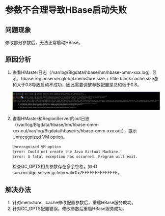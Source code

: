 # 参数不合理导致HBase启动失败<a name="ZH-CN_TOPIC_0181626562"></a>

## 问题现象<a name="zh-cn_topic_0167276537_s08db4020975e4c7fa72767e29ba33c59"></a>

修改部分参数后，无法正常启动HBase。

## 原因分析<a name="zh-cn_topic_0167276537_sa7a8ff8be9e3457c8983fd9a4827a8f9"></a>

1.  查看HMaster日志（/var/log/Bigdata/hbase/hm/hbase-omm-xxx.log）显示，hbase.regionserver.global.memstore.size + hfile.block.cache.size总和大于0.8导致启动不成功，因此需要调整参数配置是总和低于0.8。

    ![](figures/zh-cn_image_0167276267.png)

2.  查看HMaster和RegionServer的out日志（/var/log/Bigdata/hbase/hm/hbase-omm-xxx.out/var/log/Bigdata/hbase/rs/hbase-omm-xxx.out），提示Unrecognized VM option。

    ```
    Unrecognized VM option 
    Error: Could not create the Java Virtual Machine.
    Error: A fatal exception has occurred. Program will exit.
    ```

    检查GC\_OPTS相关参数存在多余空格，如-D sun.rmi.dgc.server.gcInterval=0x7FFFFFFFFFFFFFE。


## 解决办法<a name="zh-cn_topic_0167276537_s091164cf2f8c4f5d81234e9d7a43173f"></a>

1.  针对memstore、cache修改配置参数后，重启HBase服务成功。
2.  针对GC\_OPTS配置错误，修改参数后重启HBase服务成功。


